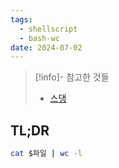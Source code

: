 ```yaml
---
tags:
  - shellscript
  - bash-wc
date: 2024-07-02
---
```

> [!info]- 참고한 것들
> - [스댕](https://unix.stackexchange.com/a/25348)

## TL;DR

```sh
cat $파일 | wc -l
```